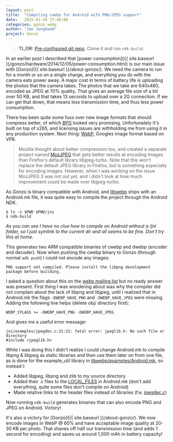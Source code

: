 ```yaml
---
layout: post
title:  "Compiling cwebp for Android with PNG/JPEG support"
date:   2015-01-20 17:46:00
categories: gonzo webp
author: "Jan Jongboom"
project: Gonzo
---
```


> **TL;DR:** [Pre-configured git repo](https://github.com/comoyo/gonzo-libwebp/commit/b3a16d1bca338f787be998dd99e338d0fbb4496d). Clone it and run `ndk-build`.

In an earlier post I described that [power consumption]({{ site.baseurl }}/gonzo/hardware/2014/12/05/power-consumption.html) is our main issue with [Gonzo]({{ site.baseurl }}/about-gonzo/). We need the camera to run for a month or so on a single charge, and everything you do with the camera eats power away. A major cost in terms of battery life is uploading the photos that the camera takes. The photos that we take are 640x480, encoded as JPEG at 70% quality. That gives an average file size of a bit over 50 KB, and that takes 13 seconds to upload over a 2G connection. If we can get that down, that means less transmission time, and thus less power consumption.

There has been quite some fuss over new image formats that should compress better, of which [BPG](http://bellard.org/bpg/) looked very promising. Unfortunately it's built on top of x265, and licensing issues are withholding me from using it in any production system. Next thing: [WebP](https://developers.google.com/speed/webp/?csw=1), Googles image format based on VP8.

> Mozilla thought about better compression too, and created a separate project named [MozJPEG](https://github.com/mozilla/mozjpeg) that gets better results at encoding images than Firefox's default library libjpeg-turbo. Note that this won't replace the default JPEG library in Firefox, but is something especially for encoding images. However, when I was working on the issue MozJPEG 3 was not out yet, and I didn't look at how much improvement could be made over libjpeg-turbo.

As Gonzo is binary compatible with Android, and [libwebp](https://chromium.googlesource.com/webm/libwebp) ships with an Android.mk file, it was quite easy to compile the project through the Android NDK.

    $ ln -s $PWD $PWD/jni
    $ ndk-build

*As you can see I have no clue how to compile on Android without a /jni folder, so I just symlink to the current dir and all seems to be fine. Don't try this at home.*

This generates two ARM compatible binaries of cwebp and dwebp (encoder and decoder). Now when pushing the cwebp binary to Gonzo (through normal `adb push`) I could not encode any images:

    PNG support not compiled. Please install the libpng development package before building.

I asked a question about this on the [webp mailing list](https://groups.google.com/a/webmproject.org/forum/#!topic/webp-discuss/LeykxPzUceA) but no ready answer was present. First thing I was wondering about was why the compiler did not complain about the lack of libpng and libjpeg, until I realized that in Android.mk the flags `-DWEBP_HAVE_PNG` and `-DWEBP_HAVE_JPEG` were missing. Adding the following line helps (delete obj/ directory first):

    WEBP_CFLAGS += -DWEBP_HAVE_PNG -DWEBP_HAVE_JPEG

And gives me a useful error message:

    jni/examples/jpegdec.c:21:21: fatal error: jpeglib.h: No such file or directory
    #include <jpeglib.h>

While I was doing this I didn't realize I could change Android.mk to compile libpng & libjpeg as static libraries and then use them later on from one file, as is done for the example_util library in [libwebp/examples/Android.mk](https://github.com/comoyo/gonzo-libwebp/blob/master/examples/Android.mk), so instead I:

* Added libjpeg, libpng and zlib to my source directory
* Added their .c files to the [LOCAL_FILES](https://github.com/comoyo/gonzo-libwebp/blob/b3a16d1bca338f787be998dd99e338d0fbb4496d/Android.mk#L101) in Android.mk (don't add everything, quite some files don't compile on Android)
* Made relative links to the header files instead of libraries (f.e.  [jpegdec.c](https://github.com/comoyo/gonzo-libwebp/blob/b3a16d1bca338f787be998dd99e338d0fbb4496d/examples/jpegdec.c#L21))

Now running `ndk-build` generates binaries that can also encode PNG and JPEG on Android. Victory!

It's also a victory for [Gonzo]({{ site.baseurl }}/about-gonzo/). We now encode images in WebP @ 60% and have acceptable image quality at 20-30 KB per photo. That shaves off half our transmission time (and adds 1 second for encoding) and saves us around 1,000 mAh in battery capacity!
